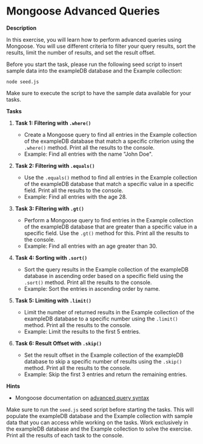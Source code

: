 # Mongoose Advanced Queries

**Description**

In this exercise, you will learn how to perform advanced queries using Mongoose. You will use different criteria to filter your query results, sort the results, limit the number of results, and set the result offset.

Before you start the task, please run the following seed script to insert sample data into the exampleDB database and the Example collection:

```shell
node seed.js
```

Make sure to execute the script to have the sample data available for your tasks.

**Tasks**

1. **Task 1: Filtering with `.where()`**

    - Create a Mongoose query to find all entries in the Example collection of the exampleDB database that match a specific criterion using the `.where()` method. Print all the results to the console.
    - Example: Find all entries with the name "John Doe".

2. **Task 2: Filtering with `.equals()`**

    - Use the `.equals()` method to find all entries in the Example collection of the exampleDB database that match a specific value in a specific field. Print all the results to the console.
    - Example: Find all entries with the age 28.

3. **Task 3: Filtering with `.gt()`**

    - Perform a Mongoose query to find entries in the Example collection of the exampleDB database that are greater than a specific value in a specific field. Use the `.gt()` method for this. Print all the results to the console.
    - Example: Find all entries with an age greater than 30.

4. **Task 4: Sorting with `.sort()`**

    - Sort the query results in the Example collection of the exampleDB database in ascending order based on a specific field using the `.sort()` method. Print all the results to the console.
    - Example: Sort the entries in ascending order by name.

5. **Task 5: Limiting with `.limit()`**

    - Limit the number of returned results in the Example collection of the exampleDB database to a specific number using the `.limit()` method. Print all the results to the console.
    - Example: Limit the results to the first 5 entries.

6. **Task 6: Result Offset with `.skip()`**
    - Set the result offset in the Example collection of the exampleDB database to skip a specific number of results using the `.skip()` method. Print all the results to the console.
    - Example: Skip the first 3 entries and return the remaining entries.

**Hints**

-   Mongoose documentation on [advanced query syntax](https://mongoosejs.com/docs/api/query.html)

Make sure to run the `seed.js` seed script before starting the tasks. This will populate the exampleDB database and the Example collection with sample data that you can access while working on the tasks. Work exclusively in the exampleDB database and the Example collection to solve the exercise. Print all the results of each task to the console.
